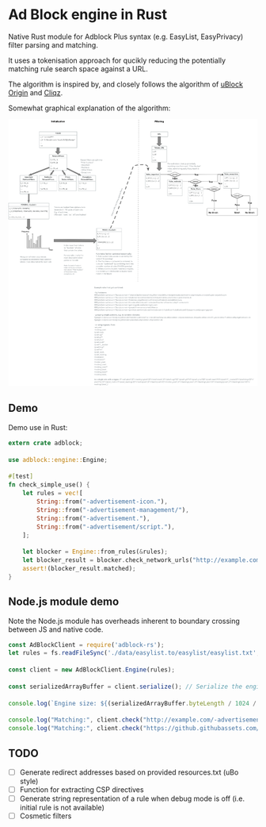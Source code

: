 # Ad Block engine in Rust

Native Rust module for Adblock Plus syntax (e.g. EasyList, EasyPrivacy) filter parsing and matching.

It uses a tokenisation approach for qucikly reducing the potentially matching rule search space against a URL.

The algorithm is inspired by, and closely follows the algorithm of [uBlock Origin](https://github.com/gorhill/uBlock) and [Cliqz](https://github.com/cliqz-oss/adblocker).

Somewhat graphical explanation of the algorithm:

![Ad Block Algorithm](./docs/algo.png "Ad Block Algorithm")

## Demo

Demo use in Rust:

```rust
extern crate adblock;

use adblock::engine::Engine;

#[test]
fn check_simple_use() {
    let rules = vec![
        String::from("-advertisement-icon."),
        String::from("-advertisement-management/"),
        String::from("-advertisement."),
        String::from("-advertisement/script."),
    ];

    let blocker = Engine::from_rules(&rules);
    let blocker_result = blocker.check_network_urls("http://example.com/-advertisement-icon.", "http://example.com/helloworld", "image");
    assert!(blocker_result.matched);
}

```

## Node.js module demo

Note the Node.js module has overheads inherent to boundary crossing between JS and native code.

```js
const AdBlockClient = require('adblock-rs');
let rules = fs.readFileSync('./data/easylist.to/easylist/easylist.txt', { encoding: 'utf-8' }).split('\n');

const client = new AdBlockClient.Engine(rules);

const serializedArrayBuffer = client.serialize(); // Serialize the engine to an ArrayBuffer

console.log(`Engine size: ${(serializedArrayBuffer.byteLength / 1024 / 1024).toFixed(2)} MB`);

console.log("Matching:", client.check("http://example.com/-advertisement-icon.", "http://example.com/helloworld", "image"))
console.log("Matching:", client.check("https://github.githubassets.com/assets/frameworks-64831a3d.js", "https://github.com/AndriusA", "script"))
```


## TODO

- [ ] Generate redirect addresses based on provided resources.txt (uBo style)
- [ ] Function for extracting CSP directives
- [ ] Generate string representation of a rule when debug mode is off (i.e. initial rule is not available)
- [ ] Cosmetic filters
